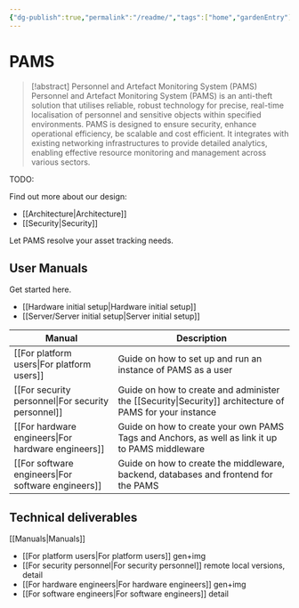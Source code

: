 ```yaml
---
{"dg-publish":true,"permalink":"/readme/","tags":["home","gardenEntry"]}
---
```


# PAMS

> [!abstract] Personnel and Artefact Monitoring System (PAMS)
> Personnel and Artefact Monitoring System (PAMS) is an anti-theft solution that utilises reliable, robust technology for precise, real-time localisation of personnel and sensitive objects within specified environments. PAMS is designed to ensure security, enhance operational efficiency, be scalable and cost efficient. It integrates with existing networking infrastructures to provide detailed analytics, enabling effective resource monitoring and management across various sectors.

TODO: 

Find out more about our design:

- [[Architecture\|Architecture]]
- [[Security\|Security]]

Let PAMS resolve your asset tracking needs.

## User Manuals

Get started here.
- [[Hardware initial setup\|Hardware initial setup]]
- [[Server/Server initial setup\|Server initial setup]]

| Manual | Description |
| ---- | ---- |
| [[For platform users\|For platform users]] | Guide on how to set up and run an instance of PAMS as a user |
| [[For security personnel\|For security personnel]] | Guide on how to create and administer the [[Security\|Security]] architecture of PAMS for your instance |
| [[For hardware engineers\|For hardware engineers]] | Guide on how to create your own PAMS Tags and Anchors, as well as link it up to PAMS middleware |
| [[For software engineers\|For software engineers]] | Guide on how to create the middleware, backend, databases and frontend for the PAMS |

## Technical deliverables

[[Manuals\|Manuals]]

- [[For platform users\|For platform users]] gen+img
- [[For security personnel\|For security personnel]] remote local versions, detail
- [[For hardware engineers\|For hardware engineers]] gen+img
- [[For software engineers\|For software engineers]] detail
